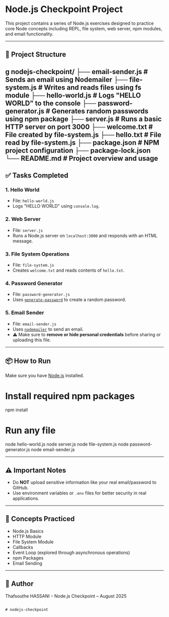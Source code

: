 # Node.js Checkpoint Project

This project contains a series of Node.js exercises designed to practice core Node concepts including REPL, file system, web server, npm modules, and email functionality.

---

## 📁 Project Structure
g
nodejs-checkpoint/
├── email-sender.js            # Sends an email using Nodemailer
├── file-system.js             # Writes and reads files using fs module
├── hello-world.js             # Logs "HELLO WORLD" to the console
├── password-generator.js      # Generates random passwords using npm package
├── server.js                  # Runs a basic HTTP server on port 3000
├── welcome.txt                # File created by file-system.js
├── hello.txt                  # File read by file-system.js
├── package.json               # NPM project configuration
├── package-lock.json
└── README.md                  # Project overview and usage
---

## ✅ Tasks Completed

### 1. Hello World

- File: `hello-world.js`
- Logs "HELLO WORLD" using `console.log`.

### 2. Web Server

- File: `server.js`
- Runs a Node.js server on `localhost:3000` and responds with an HTML message.

### 3. File System Operations

- File: `file-system.js`
- Creates `welcome.txt` and reads contents of `hello.txt`.

### 4. Password Generator

- File: `password-generator.js`
- Uses [`generate-password`](https://www.npmjs.com/package/generate-password) to create a random password.

### 5. Email Sender

- File: `email-sender.js`
- Uses [`nodemailer`](https://www.npmjs.com/package/nodemailer) to send an email.
- ⚠️ Make sure to **remove or hide personal credentials** before sharing or uploading this file.

---

## 📦 How to Run

Make sure you have [Node.js](https://nodejs.org/) installed.

# Install required npm packages
npm install

# Run any file
node hello-world.js
node server.js
node file-system.js
node password-generator.js
node email-sender.js

---

## ⚠️ Important Notes

* Do **NOT** upload sensitive information like your real email/password to GitHub.
* Use environment variables or `.env` files for better security in real applications.

---

## 🧠 Concepts Practiced

* Node.js Basics
* HTTP Module
* File System Module
* Callbacks
* Event Loop (explored through asynchronous operations)
* npm Packages
* Email Sending

---

## 📝 Author

Thafsouthe HASSANI – Node.js Checkpoint – August 2025

````

# nodejs-checkpoint
